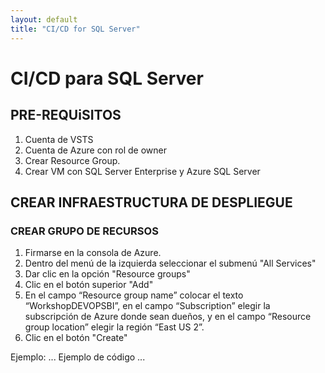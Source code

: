 ```yaml
---
layout: default
title: "CI/CD for SQL Server"
---
```


# CI/CD para SQL Server

## PRE-REQUiSITOS

1.	Cuenta de VSTS
2.	Cuenta de Azure con rol de owner
3.	Crear Resource Group.
4.	Crear VM con SQL Server Enterprise y Azure SQL Server

## CREAR INFRAESTRUCTURA DE DESPLIEGUE

### CREAR GRUPO DE RECURSOS

1.	Firmarse en la consola de Azure.
2.	Dentro del menú de la izquierda seleccionar el submenú "All Services"   
3.	Dar clic en la opción "Resource groups"
4.	Clic en el botón superior "Add"
5.	En el campo “Resource group name” colocar el texto “WorkshopDEVOPSBI”, en el campo “Subscription” elegir la subscripción de Azure donde sean dueños, y en el campo “Resource group location” elegir la región “East US 2”.
6.	Clic en el botón "Create"  

Ejemplo:
...
Ejemplo de código
...
